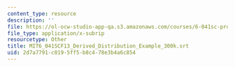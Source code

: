 ```yaml
---
content_type: resource
description: ''
file: https://ol-ocw-studio-app-qa.s3.amazonaws.com/courses/6-041sc-probabilistic-systems-analysis-and-applied-probability-fall-2013/2d7a7791c0195ff5b8c478e3b4a6c854_MIT6_041SCF13_Derived_Distribution_Example_300k.vtt
file_type: application/x-subrip
resourcetype: Other
title: MIT6_041SCF13_Derived_Distribution_Example_300k.srt
uid: 2d7a7791-c019-5ff5-b8c4-78e3b4a6c854
---
```

